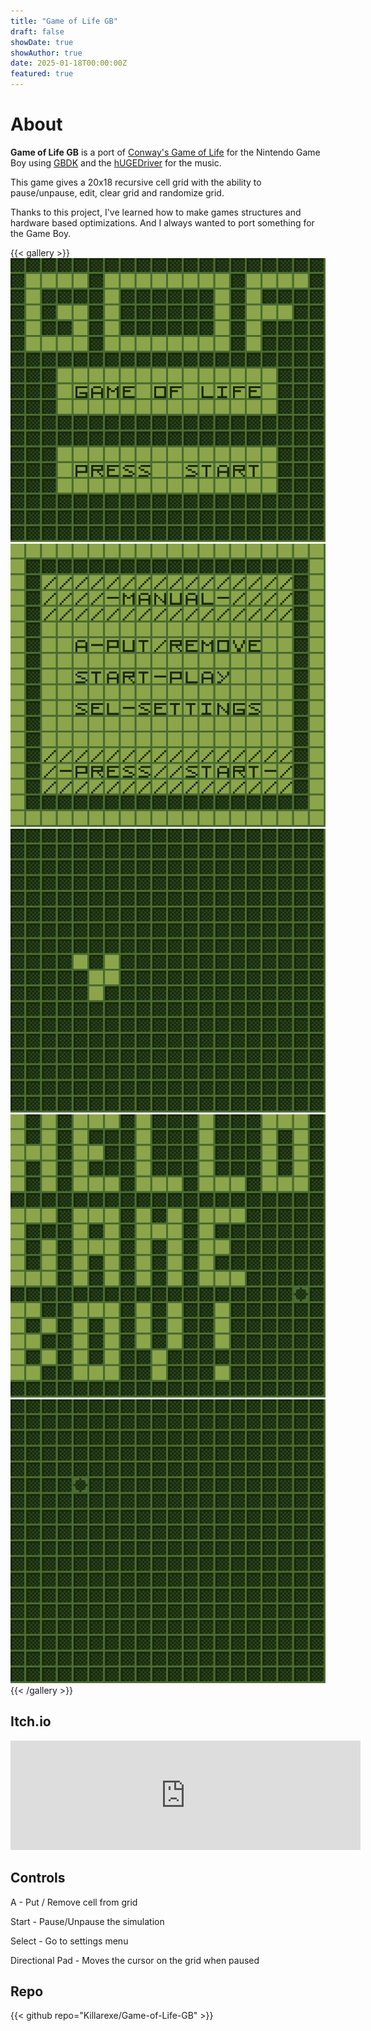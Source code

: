```yaml
---
title: "Game of Life GB"
draft: false
showDate: true
showAuthor: true
date: 2025-01-18T00:00:00Z
featured: true
---
```


# About

**Game of Life GB** is a port of [Conway's Game of Life](https://conwaylife.com/) for the Nintendo Game Boy using [GBDK](https://github.com/gbdk-2020/gbdk-2020) and the [hUGEDriver](https://github.com/SuperDisk/hUGEDriver) for the music.

This game gives a 20x18 recursive cell grid with the ability to pause/unpause, edit, clear grid and randomize grid.

Thanks to this project, I've learned how to make games structures and hardware based optimizations.
And I always wanted to port something for the Game Boy.

{{< gallery >}}
  <img src="feature.png" class="grid-w50" />
  <img src="gallery/1.png" class="grid-w50" />
  <img src="gallery/2.gif" class="grid-w50" />
  <img src="gallery/3.gif" class="grid-w50" />
  <img src="gallery/4.gif" class="grid-w50" />
{{< /gallery >}}

## Itch.io

<iframe frameborder="0" src="https://itch.io/embed/3245115?border_width=5&amp;bg_color=284020&amp;fg_color=88a048&amp;link_color=445434&amp;border_color=486830" width="560" height="175"><a href="https://killarexe.itch.io/game-of-life-gb">Game of Life GB by Killar.exe</a></iframe>

## Controls

A - Put / Remove cell from grid

Start - Pause/Unpause the simulation

Select - Go to settings menu

Directional Pad - Moves the cursor on the grid when paused

## Repo

{{< github repo="Killarexe/Game-of-Life-GB" >}}
